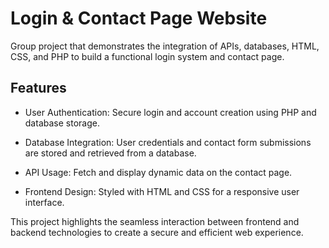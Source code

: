 # Login & Contact Page Website

Group project that demonstrates the integration of APIs, databases, HTML, CSS, and PHP to build a functional login system and contact page.

## Features

- User Authentication: Secure login and account creation using PHP and database storage.

- Database Integration: User credentials and contact form submissions are stored and retrieved from a database.

- API Usage: Fetch and display dynamic data on the contact page.

- Frontend Design: Styled with HTML and CSS for a responsive user interface.
  

This project highlights the seamless interaction between frontend and backend technologies to create a secure and efficient web experience.
